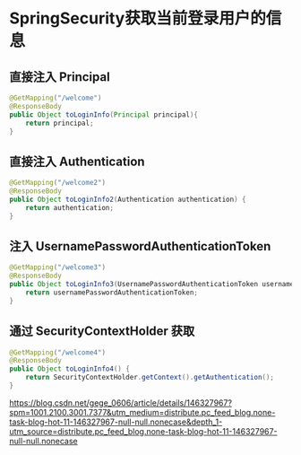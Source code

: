 # SpringSecurity获取当前登录用户的信息

## 直接注入 Principal

```java
@GetMapping("/welcome")
@ResponseBody
public Object toLoginInfo(Principal principal){
    return principal;
}
```
## 直接注入 Authentication
```java
@GetMapping("/welcome2")
@ResponseBody
public Object toLoginInfo2(Authentication authentication) {
    return authentication;
}
```
## 注入 UsernamePasswordAuthenticationToken
```java
@GetMapping("/welcome3")
@ResponseBody
public Object toLoginInfo3(UsernamePasswordAuthenticationToken usernamePasswordAuthenticationToken) {
    return usernamePasswordAuthenticationToken;
}
```
## 通过 SecurityContextHolder 获取
```java
@GetMapping("/welcome4")
@ResponseBody
public Object toLoginInfo4() {
    return SecurityContextHolder.getContext().getAuthentication();
}
```

https://blog.csdn.net/gege_0606/article/details/146327967?spm=1001.2100.3001.7377&utm_medium=distribute.pc_feed_blog.none-task-blog-hot-11-146327967-null-null.nonecase&depth_1-utm_source=distribute.pc_feed_blog.none-task-blog-hot-11-146327967-null-null.nonecase